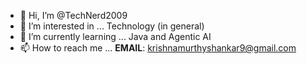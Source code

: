 - 👋 Hi, I’m @TechNerd2009
- 👀 I’m interested in ... Technology (in general)
- 🌱 I’m currently learning ... Java and Agentic AI
- 📫 How to reach me ... **EMAIL**: krishnamurthyshankar9@gmail.com

<!---
TechNerd2009/TechNerd2009 is a ✨ special ✨ repository because its `README.md` (this file) appears on your GitHub profile.
You can click the Preview link to take a look at your changes.
--->
